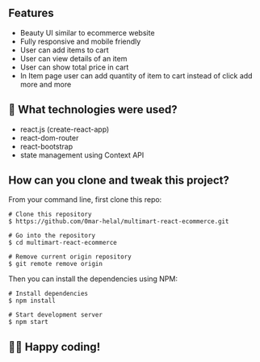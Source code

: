 
## Features

- Beauty UI similar to ecommerce website
- Fully responsive and mobile friendly
- User can add items to cart
- User can view details of an item
- User can show total price in cart
- In Item page user can add quantity of item to cart instead of click add more and more 

## 🚀 What technologies were used?

- react.js (create-react-app)
- react-dom-router
- react-bootstrap
- state management using Context API

## How can you clone and tweak this project?

From your command line, first clone this repo:

```
# Clone this repository
$ https://github.com/0mar-helal/multimart-react-ecommerce.git

# Go into the repository
$ cd multimart-react-ecommerce

# Remove current origin repository
$ git remote remove origin

```

Then you can install the dependencies using NPM:

```
# Install dependencies
$ npm install

# Start development server
$ npm start
```
👨‍💻 Happy coding!
---
